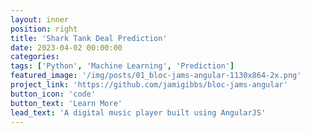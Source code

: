 ```yaml
---
layout: inner
position: right
title: 'Shark Tank Deal Prediction'
date: 2023-04-02 00:00:00
categories:
tags: ['Python', 'Machine Learning', 'Prediction']
featured_image: '/img/posts/01_bloc-jams-angular-1130x864-2x.png'
project_link: 'https://github.com/jamigibbs/bloc-jams-angular'
button_icon: 'code'
button_text: 'Learn More'
lead_text: 'A digital music player built using AngularJS'
---
```

